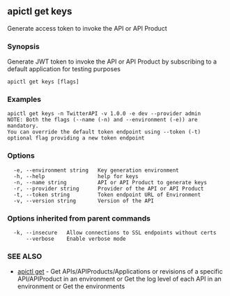 ## apictl get keys

Generate access token to invoke the API or API Product

### Synopsis

Generate JWT token to invoke the API or API Product by subscribing to a default application for testing purposes

```
apictl get keys [flags]
```

### Examples

```
apictl get keys -n TwitterAPI -v 1.0.0 -e dev --provider admin
NOTE: Both the flags (--name (-n) and --environment (-e)) are mandatory.
You can override the default token endpoint using --token (-t) optional flag providing a new token endpoint
```

### Options

```
  -e, --environment string   Key generation environment
  -h, --help                 help for keys
  -n, --name string          API or API Product to generate keys
  -r, --provider string      Provider of the API or API Product
  -t, --token string         Token endpoint URL of Environment
  -v, --version string       Version of the API
```

### Options inherited from parent commands

```
  -k, --insecure   Allow connections to SSL endpoints without certs
      --verbose    Enable verbose mode
```

### SEE ALSO

* [apictl get](apictl_get.md)	 - Get APIs/APIProducts/Applications or revisions of a specific API/APIProduct in an environment or Get the log level of each API in an environment or Get the environments

